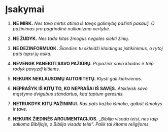 
# Įsakymai

1. **NE MIRK.**
    *Nes tavo mirtis atima iš tavęs galimybę pažinti pasaulį. O pažinimas yra pagrindinė nullianizmo vertybė.*

2. **NE ŽUDYK.**
    *Nes tada kitas žmogus negalės siekti žinių.*

3. **NE DEZINFORMUOK.**
    *Šiandien tu skleidži klaidingus įsitikinimus, o rytoj pats tapsi jų auka.*

4. **NEVENGK PANEIGTI SAVO PAŽIŪRŲ.**
    *Pripažink savo klaidas ir taip rodyk pavyzdį kitiems.*

5. **NEKURK NEKLAUSOMŲ AUTORITETŲ.**
    *Klysti gali kiekvienas.*

6. **NEPRAŠYK IŠ KITŲ TO, KO NEPRAŠAI IŠ SAVĘS.**
    *Atskleisk savo mąstymo dvigubus standartus, kad taptum geresnis.*

7. **NETRUKDYK KITŲ PAŽINIMUI.**
    *Kas pats kažko išmoko, galbūt išmokys ir tave.*

8. **NEKURK ŽIEDINĖS ARGUMENTACIJOS.**
    *„Biblija visada teisi, nes taip sakoma Biblijoje, o Biblija visada teisi“. Palik tai kitoms religijoms.*
